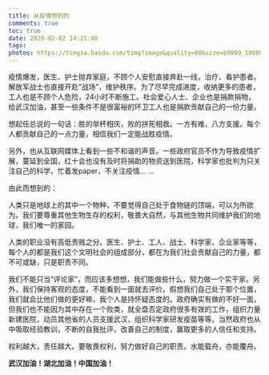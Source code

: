```yaml
---
title: 从疫情想到的
comments: true
toc: true
date: 2020-02-02 14:21:08
tags:
photos: https://timgsa.baidu.com/timg?image&quality=80&size=b9999_10000&sec=1580634816484&di=dc5986420e23abbab9ca863d503797c8&imgtype=0&src=http%3A%2F%2Fcrawl.ws.126.net%2F91b2448d6ffc26e8333162d40e21576e.jpg
---
```


疫情爆发，医生、护士抛弃家庭，不顾个人安慰直接奔赴一线，治疗、看护患者。解放军战士也直接开赴“战场”，维护秩序。为了尽早完成进度，收纳更多的患者，工人也是不顾个人危险，24小时不断施工。社会爱心人士、企业也是捐款捐物，给武汉加油，甚至一些条件不是很富裕的环卫工人也是捐款贡献自己的一份力量。

<!-- more -->

想起任总说的一句话：胜的举杯相庆，败的拼死相救。一方有难，八方支援。每个人都贡献自己的一点力量，相信我们一定能战胜疫情。

另外，也从互联网媒体上看到一些不和谐的声音。一些政府官员不作为导致疫情扩展，蔓延到全国，红十会也没有及时将捐助的物资送到医院，科学家也批判为只关注自己的科学，忙着发paper，不关注疫情... ...

由此而想到的：

人类只是地球上的其中一个物种，不要觉得自己处于食物链的顶端，可以为所欲为。我们要尊重其他生物生存的权利，敬畏大自然，与其他生物共同维护我们的地球，我们唯一的家园。

人类的职业没有高低贵贱之分。医生、护士、工人、战士、科学家、企业家等等，每个人的都是我们这个文明社会的组成部分，都在为我们社会贡献自己的力量，都不可或缺，只是职责不同。

我们不能只当“评论家”，而应该多想想，我们能做些什么，努力做一个实干家。另外，我们保持客观的态度，不能看到一面就去评价。假想我们自己处于那个位置，我们就会比他们做的更好嘛，我个人是持怀疑态度的。政府确实有做的不好一面，但我们也不能因为其中存在一个败类，就全盘否定政府很多有效的工作，组织力量新建医院，动员其他省的人员支援武汉，组织科学家研发疫苗等等。当然政府也从中吸取经验教训，不断的自我批评，改善自己的制度，赢取更多的人信任和支持。

权利越大，责任越大。要敬畏权利，努力做好自己的职责。水能载舟，亦能覆舟。

**武汉加油！湖北加油！中国加油！**